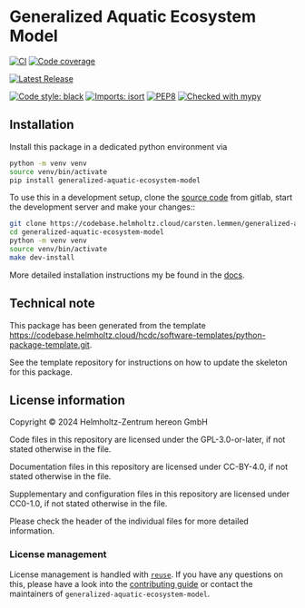 <!--
SPDX-FileCopyrightText: 2024 Helmholtz-Zentrum hereon GmbH

SPDX-License-Identifier: CC-BY-4.0
-->

# Generalized Aquatic Ecosystem Model

[![CI](https://codebase.helmholtz.cloud/carsten.lemmen/generalized-aquatic-ecosystem-model/badges/main/pipeline.svg)](https://codebase.helmholtz.cloud/carsten.lemmen/generalized-aquatic-ecosystem-model/-/pipelines?page=1&scope=all&ref=main)
[![Code coverage](https://codebase.helmholtz.cloud/carsten.lemmen/generalized-aquatic-ecosystem-model/badges/main/coverage.svg)](https://codebase.helmholtz.cloud/carsten.lemmen/generalized-aquatic-ecosystem-model/-/graphs/main/charts)
<!-- TODO: uncomment the following line when the package is registered at https://readthedocs.org -->
<!-- [![Docs](https://readthedocs.org/projects/generalized-aquatic-ecosystem-model/badge/?version=latest)](https://generalized-aquatic-ecosystem-model.readthedocs.io/en/latest/) -->
[![Latest Release](https://codebase.helmholtz.cloud/carsten.lemmen/generalized-aquatic-ecosystem-model/-/badges/release.svg)](https://codebase.helmholtz.cloud/carsten.lemmen/generalized-aquatic-ecosystem-model)
<!-- TODO: uncomment the following line when the package is published at https://pypi.org -->
<!-- [![PyPI version](https://img.shields.io/pypi/v/generalized-aquatic-ecosystem-model.svg)](https://pypi.python.org/pypi/generalized-aquatic-ecosystem-model/) -->
[![Code style: black](https://img.shields.io/badge/code%20style-black-000000.svg)](https://github.com/psf/black)
[![Imports: isort](https://img.shields.io/badge/%20imports-isort-%231674b1?style=flat&labelColor=ef8336)](https://pycqa.github.io/isort/)
[![PEP8](https://img.shields.io/badge/code%20style-pep8-orange.svg)](https://www.python.org/dev/peps/pep-0008/)
[![Checked with mypy](http://www.mypy-lang.org/static/mypy_badge.svg)](http://mypy-lang.org/)
<!-- TODO: uncomment the following line when the package is registered at https://api.reuse.software -->
<!-- [![REUSE status](https://api.reuse.software/badge/codebase.helmholtz.cloud/carsten.lemmen/generalized-aquatic-ecosystem-model)](https://api.reuse.software/info/codebase.helmholtz.cloud/carsten.lemmen/generalized-aquatic-ecosystem-model) -->




## Installation

Install this package in a dedicated python environment via

```bash
python -m venv venv
source venv/bin/activate
pip install generalized-aquatic-ecosystem-model
```

To use this in a development setup, clone the [source code][source code] from
gitlab, start the development server and make your changes::

```bash
git clone https://codebase.helmholtz.cloud/carsten.lemmen/generalized-aquatic-ecosystem-model
cd generalized-aquatic-ecosystem-model
python -m venv venv
source venv/bin/activate
make dev-install
```

More detailed installation instructions my be found in the [docs][docs].


[source code]: https://codebase.helmholtz.cloud/carsten.lemmen/generalized-aquatic-ecosystem-model
[docs]: https://generalized-aquatic-ecosystem-model.readthedocs.io/en/latest/installation.html

## Technical note

This package has been generated from the template
https://codebase.helmholtz.cloud/hcdc/software-templates/python-package-template.git.

See the template repository for instructions on how to update the skeleton for
this package.


## License information

Copyright © 2024 Helmholtz-Zentrum hereon GmbH



Code files in this repository are licensed under the
GPL-3.0-or-later, if not stated otherwise
in the file.

Documentation files in this repository are licensed under CC-BY-4.0, if not stated otherwise in the file.

Supplementary and configuration files in this repository are licensed
under CC0-1.0, if not stated otherwise
in the file.

Please check the header of the individual files for more detailed
information.



### License management

License management is handled with [``reuse``](https://reuse.readthedocs.io/).
If you have any questions on this, please have a look into the
[contributing guide][contributing] or contact the maintainers of
`generalized-aquatic-ecosystem-model`.

[contributing]: https://generalized-aquatic-ecosystem-model.readthedocs.io/en/latest/contributing.html

